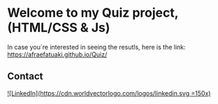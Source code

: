 # Welcome to my Quiz project,(HTML/CSS & Js)

 In case you´re interested in seeing the resutls, here is the link: https://afraefatuaki.github.io/Quiz/

  


## Contact

[![LinkedIn](https://cdn.worldvectorlogo.com/logos/linkedin.svg =150x)
](https://www.linkedin.com/in/afraelfa)




